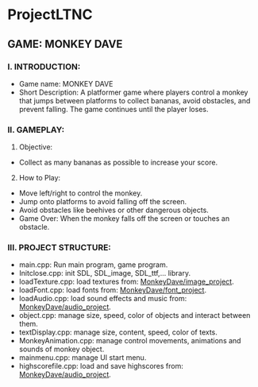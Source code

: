 # ProjectLTNC
## GAME: MONKEY DAVE
### I. INTRODUCTION:
- Game name: MONKEY DAVE
- Short Description: A platformer game where players control a monkey that jumps between platforms to collect bananas, avoid obstacles, and prevent falling. The game continues until the player loses.
### II. GAMEPLAY:
1. Objective:
- Collect as many bananas as possible to increase your score.
2. How to Play:
- Move left/right to control the monkey.
- Jump onto platforms to avoid falling off the screen.
- Avoid obstacles like beehives or other dangerous objects.
- Game Over: When the monkey falls off the screen or touches an obstacle.
### III. PROJECT STRUCTURE:
- main.cpp: Run main program, game program.
- Initclose.cpp: init SDL, SDL_image, SDL_ttf,... library.
- loadTexture.cpp: load textures from: [MonkeyDave/image_project](https://github.com/VuDucAnhNguyen/ProjectLTNC/tree/main/MonkeyDave/image_project).
- loadFont.cpp: load fonts from: [MonkeyDave/font_project](https://github.com/VuDucAnhNguyen/ProjectLTNC/tree/main/MonkeyDave/font_project).
- loadAudio.cpp: load sound effects and music from: [MonkeyDave/audio_project](https://github.com/VuDucAnhNguyen/ProjectLTNC/tree/main/MonkeyDave/audio_project).
- object.cpp: manage size, speed, color of objects and interact between them.
- textDisplay.cpp: manage size, content, speed, color of texts.
- MonkeyAnimation.cpp: manage control movements, animations and sounds of monkey object.
- mainmenu.cpp: manage UI start menu.
- highscorefile.cpp: load and save highscores from: [MonkeyDave/audio_project](https://github.com/VuDucAnhNguyen/ProjectLTNC/blob/main/MonkeyDave/high_scores.txt).
